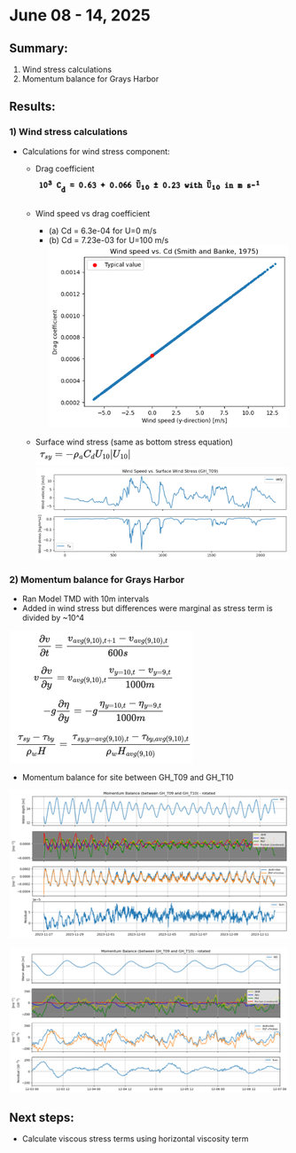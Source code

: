 # June 08 - 14, 2025

## Summary:
1) Wind stress calculations<br>
2) Momentum balance for Grays Harbor<br>

## Results:
### 1) Wind stress calculations
- Calculations for wind stress component:
	- Drag coefficient<br>
![dragcoefficient](../Figures/061225meeting/dragcoeff_wind.png)<br>
	- Wind speed vs drag coefficient
		- (a) Cd = 6.3e-04 for U=0 m/s
		- (b) Cd = 7.23e-03 for U=100 m/s<br>
![windspeeddragcoeff](../Figures/061225meeting/windspeed_dragcoeff.png)<br>

	- Surface wind stress (same as bottom stress equation)<br>
![windstressequation](../Figures/061225meeting/surfacewindstress.png)<br>
![windspeedwindstress](../Figures/061225meeting/windvelocity_surfacewindstress_gh_t09.png)<br>


### 2) Momentum balance for Grays Harbor
- Ran Model TMD with 10m intervals
- Added in wind stress but differences were marginal as stress term is divided by ~10^4

![momentumbalanceequations](../Figures/061225meeting/momentumequation_components.png)<br>

- Momentum balance for site between GH_T09 and GH_T10

![momentumbalance](../Figures/061225meeting/monentumbalance_gh_t09_gh_t10.png)<br>

![momentumbalance_zoomed](../Figures/061225meeting/monentumbalance_gh_t09_gh_t10_zoomed.png)<br>


## Next steps:
- Calculate viscous stress terms using horizontal viscosity term